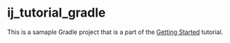 # ij_tutorial_gradle
This is a samaple Gradle project that is a part of the 
<a href="https://www.jetbrains.com/help/idea/getting-started-with-gradle.htm">Getting Started</a> tutorial.
